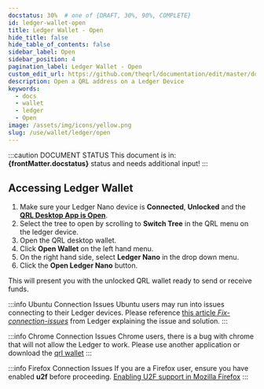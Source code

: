 ```yaml
---
docstatus: 30%  # one of {DRAFT, 30%, 90%, COMPLETE}
id: ledger-wallet-open
title: Ledger Wallet - Open
hide_title: false
hide_table_of_contents: false
sidebar_label: Open
sidebar_position: 4
pagination_label: Ledger Wallet - Open
custom_edit_url: https://github.com/theqrl/documentation/edit/master/docs/basics/what-is-qrl.md
description: Open a QRL address on a Ledger Device
keywords:
  - docs
  - wallet
  - ledger
  - Open
image: /assets/img/icons/yellow.png
slug: /use/wallet/ledger/open
---
```


:::caution DOCUMENT STATUS 
<span>This document is in: <b>{frontMatter.docstatus}</b> status and needs additional input!</span>
:::


## Accessing Ledger Wallet

1. Make sure your Ledger Nano device is **Connected**, **Unlocked** and the [**QRL Desktop App is Open**](/use/wallet/desktop).
2. Select the tree to open by scrolling to **Switch Tree** in the QRL menu on the ledger device.
3. Open the QRL desktop wallet.
4. Click **Open Wallet** on the left hand menu.
5. On the right hand side, select **Ledger Nano** in the drop down menu.
6. Click the **Open Ledger Nano** button.


This will present you with the unlocked QRL wallet ready to send or receive funds.

:::info Ubuntu Connection Issues
Ubuntu users may run into issues connecting to their Ledger devices. Please reference [this article *Fix-connection-issues*](https://support.ledger.com/hc/en-us/articles/115005165269-Fix-connection-issues) from Ledger explaining the issue and solution.
:::

:::info Chrome Connection Issues
Chrome users, there is a bug with chrome that will not allow the Ledger to work. Please use another application or download the [qrl wallet](https://theqrl.org)
:::

:::info Firefox Connection Issues
If you are a Firefox user, ensure you have enabled **u2f** before proceeding. [Enabling U2F support in Mozilla Firefox](https://support.yubico.com/support/solutions/articles/15000017511-enabling-u2f-support-in-mozilla-firefox)
:::
